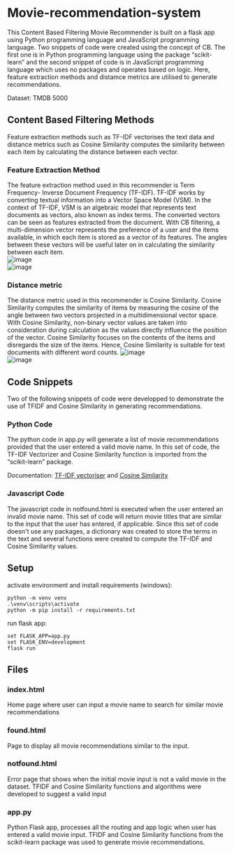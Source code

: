# Movie-recommendation-system

This Content Based Filtering Movie Recommender is built on a flask app using Python programming language and JavaScript programming language. Two snippets of code were created using the concept of CB. The first one is in Python programming language using the package “scikit-learn” and the second snippet of code is in JavaScript programming language which uses no packages and operates based on logic. Here, feature extraction methods and distamce metrics are utilised to generate recommendations. 

Dataset: TMDB 5000


## Content Based Filtering Methods

Feature extraction methods such as TF-IDF vectorises the text data and distance metrics such as Cosine Similarity computes the similarity between each item by calculating the distance between each vector.

### Feature Extraction Method
The feature extraction method used in this recommender is Term Frequency- Inverse Document Frequency (TF-IDF). TF-IDF works by converting textual information into a Vector Space Model (VSM). In the context of TF-IDF, VSM is an algebraic model that represents text documents as vectors, also known as index terms. The converted vectors can be seen as features extracted from the document. With CB filtering, a multi-dimension vector represents the preference of a user and the items available, in which each item is stored as a vector of its features. The angles between these vectors will be useful later on in calculating the similarity between each item.   
![image](https://user-images.githubusercontent.com/65379600/129465678-66d0773d-6faf-4759-8235-bf7d2e96aefa.png)  
![image](https://user-images.githubusercontent.com/65379600/129465752-2119f556-8edf-428f-8b85-3972121e413d.png)

### Distance metric
The distance metric used in this recommender is Cosine Similarity. Cosine Similarity computes the similarity of items by measuring the cosine of the angle between two vectors projected in a multidimensional vector space. With Cosine Similarity, non-binary vector values are taken into consideration during calculation as the values directly influence the position of the vector. Cosine Similarity focuses on the contents of the items and disregards the size of the items. Hence, Cosine Similarity is suitable for text documents with different word counts. 
![image](https://user-images.githubusercontent.com/65379600/129465404-790cbc28-ee78-4c2f-85c8-e40f82ac72d6.png)   
![image](https://user-images.githubusercontent.com/65379600/129465856-d995cf37-72d5-4036-9197-c8abd592f43a.png)  


## Code Snippets

Two of the following snippets of code were developped to demonstrate the use of TFIDF and Cosine SImilarity in generating recommendations.

### Python Code
The python code in app.py will generate a list of movie recommendations provided that the user entered a valid movie name. In this set of code, the TF-IDF Vectorizer and Cosine Similarity function is imported from the “scikit-learn” package.

Documentation: [TF-IDF vectoriser](https://scikit-learn.org/stable/modules/generated/sklearn.feature_extraction.text.TfidfVectorizer.html?highlight=tfidf#sklearn.feature_extraction.text.TfidfVectorizer) and [Cosine Similarity](https://scikit-learn.org/stable/modules/generated/sklearn.metrics.pairwise.cosine_similarity.html#sklearn.metrics.pairwise.cosine_similarity)

### Javascript Code
The javascript code in notfound.html is executed when the user entered an invalid movie name. This set of code will return movie titles that are similar to the input that the user has entered, if applicable. Since this set of code doesn't use any packages, a dictionary was created to store the terms in the text and several functions were created to compute the TF-IDF and Cosine Similarity values.


## Setup
activate environment and install requirements (windows):
```
python -m venv venv
.\venv\scripts\activate
python -m pip install -r requirements.txt 
```

run flask app:
```
set FLASK_APP=app.py
set FLASK_ENV=development
flask run
```


## Files
### index.html
Home page where user can input a movie name to search for similar movie recommendations

### found.html
Page to display all movie recommendations similar to the input.

### notfound.html
Error page that shows when the initial movie input is not a valid movie in the dataset.
TFIDF and Cosine Similarity functions and algorithms were developed to suggest a valid input

### app.py
Python Flask app, processes all the routing and app logic when user has entered a valid movie input.
TFIDF and Cosine Similarity functions from the scikit-learn package was used to generate movie recommendations.
